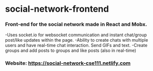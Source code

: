 # social-network-frontend


### Front-end for the social network made in React and Mobx. 
  -Uses socket.io for websocket communication and instant chat/group post/like updates within the page.
  -Ability to create chats with multiple users and have real-time chat interaction. Send GIFs and text.
  -Create groups and add posts to groups and like posts (also in real-time)

### Website: https://social-network-cse111.netlify.com
